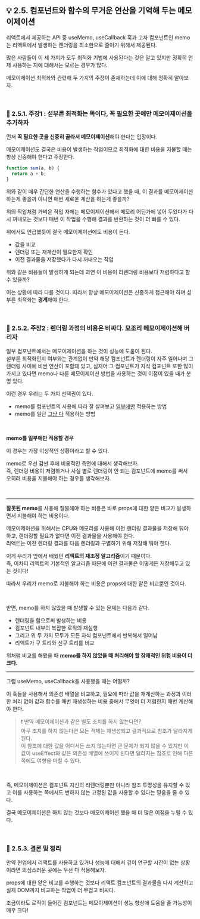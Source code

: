 ## 💡 2.5. 컴포넌트와 함수의 무거운 연산을 기억해 두는 메모이제이션

리액트에서 제공하는 API 중 useMemo, useCallback 훅과 고차 컴포넌트인 memo는 리액트에서 발생하는 렌더링을 최소한으로 줄이기 위해서 제공된다.

많은 사람들이 이 세 가지가 모두 최적화 기법에 사용된다는 것은 알고 있지만 정확히 언제 사용하는 지에 대해서는 모르는 경우가 많다.

메모이제이션 최적화와 관련해 두 가지의 주장이 존재하는데 이에 대해 정확히 알아보자.

<br>

### 📌 2.5.1. 주장1 : 섣부른 최적화는 독이다, 꼭 필요한 곳에만 메모이제이션을 추가하자

먼저 **꼭 필요한 곳을 신중히 골라서 메모이제이션**해야 한다는 입장이다.

메모이제이션도 결국은 비용이 발생하는 작업이므로 최적화에 대한 비용을 지불할 때는 항상 신중해야 한다고 주장한다.

```javascript
function sum(a, b) {
  return a + b;
}
```

위와 같이 매우 간단한 연산을 수행하는 함수가 있다고 했을 때, 이 결과를 메모이제이션 하는게 좋을까 아니면 매번 새로운 계산을 하는게 좋을까?

위의 작업처럼 가벼운 작업 자체는 메모이제이션해서 메모리 어딘가에 넣어 두었다가 다시 꺼내오는 것보다 매번 이 작업을 수행해 결과를 반환하는 것이 더 빠를 수 있다.

위에서도 언급했듯이 결국 메모이제이션에도 비용이 든다.

- 값을 비교
- 렌더링 또는 재계산이 필요한지 확인
- 이전 결과물을 저장했다가 다시 꺼내오는 작업

위와 같은 비용들이 발생하게 되는데 과연 이 비용이 리렌더링 비용보다 저렴하다고 할 수 있을까?

이는 상황에 따라 다를 것이다. 따라서 항상 메모이제이션은 신중하게 접근해야 하며 섣부른 최적화는 **경계**해야 한다.

<br>

### 📌 2.5.2. 주장2 : 렌더링 과정의 비용은 비싸다. 모조리 메모이제이션해 버리자

일부 컴포넌트에서는 메모이제이션을 하는 것이 성능에 도움이 된다. <br> 섣부른 최적화인지 여부와는 관계없이 만약 해당 컴포넌트가 렌더링이 자주 일어나며 그 렌더링 사이에 비싼 연산이 포함돼 있고, 심지어 그 컴포넌트가 자식 컴포넌트 또한 많이 가지고 있다면 memo나 다른 메모이제이션 방법을 사용하는 것이 이점이 있을 때가 분명 있다.

이런 경우 우리는 두 가지 선택권이 있다.

- memo를 컴포넌트의 사용에 따라 잘 살펴보고 <u>일부에만</u> 적용하는 방법
- memo를 일단 <u>그냥 다</u> 적용하는 방법

<br>

**memo를 일부에만 적용할 경우**

이 경우는 가장 이상적인 상황이라고 할 수 있다.<br>

memo로 우선 감싼 후에 비용적인 측면에 대해서 생각해보자. <br>
즉, 렌더링 비용이 저렴하거나 사실 별로 렌더링이 안 되는 컴포넌트에 memo를 써서 오히려 비용을 지불해야 하는 경우를 생각해보자.

<br>

---

**잘못된 memo**를 사용해 질불해야 하는 비용은 바로 props에 대한 얕은 비교가 발생하면서 지불해야 하는 비용이다.

메모이제이션을 위해서는 CPU와 메모리를 사용해 이전 렌더링 결과물을 저장해 둬야 하고, 렌더링할 필요가 없다면 이전 결과물을 사용해야 한다.<br>
리액트는 이전 렌더링 결과를 다음 렌더링과 구별하기 위해 저장해 둬야 한다.

이게 우리가 앞에서 배웠던 **리액트의 재조정 알고리즘**이기 때문이다. <br>
즉, 어차피 리액트의 기본적인 알고리즘 때문에 이전 결과물은 어떻게든 저장해두고 있는 것이다!

따라서 우리가 memo로 지불해야 하는 비용은 props에 대한 얕은 비교뿐인 것이다.

<br>

반면, memo를 하지 않았을 때 발생할 수 있는 문제는 다음과 같다.

- 렌더링을 함으로써 발생하는 비용
- 컴포넌트 내부의 복잡한 로직의 재실행
- 그리고 위 두 가지 모두가 모든 자식 컴포넌트에서 반복해서 일어남
- 리액트가 구 트리와 신규 트리를 비교

위처럼 비교를 해봤을 때 **memo를 하지 않았을 때 처리해야 할 잠재적인 위험 비용이 더 크다.**

---

그럼 useMemo, useCallback을 사용했을 때는 어떨까?

이 훅들을 사용해서 의존성 배열을 비교하고, 필요에 따라 값을 재계산하는 과정과 이러한 처리 없이 값과 함수를 매번 재생성하는 비용 중에서 무엇이 더 저렴한지 매번 계산해야 한다.

> ❗️ 만약 메모이제이션과 같은 별도 조치를 하지 않는다면? <br>
> 아무 조치를 하지 않는다면 모든 객체는 재생성되고 결과적으로 참조가 달라지게 된다. <br>
> 이 참조에 대한 값을 어디서든 쓰지 않는다면 큰 문제가 되지 않을 수 있지만 이 값이 useEffect와 같은 의존성 배열에 쓰이게 된다면 달라지는 참조로 인해 다른 쪽에도 여향을 미칠 수 있다.

<br>

즉, 메모이제이션은 컴포넌트 자신의 리렌더링뿐만 아니라 참조 투명성을 유지할 수 있고 이를 사용하는 쪽에서도 변하지 않는 고정된 값을 사용할 수 있다는 믿음을 줄 수 있다.

결국 메모이제이션은 하지 않는 것보다 메모이제이션 했을 때 더 많은 이점을 누릴 수 있다.

<br>

### 📌 2.5.3. 결론 및 정리

만약 현업에서 리액트를 사용하고 있거나 성능에 대해서 깊이 연구할 시간이 없는 상황이라면 의심스러운 곳에는 우선 다 적용해보자.

props에 대한 얕은 비교를 수행하는 것보다 리액트 컴포넌트의 결과물을 다시 계산하고 실제 DOM까지 비교하는 작업이 더 무겁고 비싸다.

조금이라도 로직이 들어간 컴포넌트는 메모이제이션이 성능 향상에 도움을 줄 가능성이 매우 크다!
